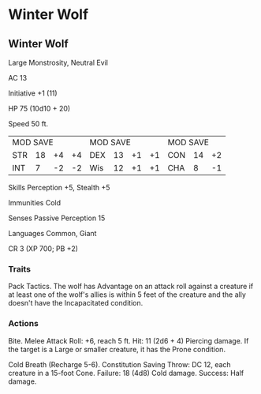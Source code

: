 # Winter Wolf

## Winter Wolf

Large Monstrosity, Neutral Evil

AC 13

Initiative +1 (11)

HP 75 (10d10 + 20)

Speed 50 ft.

<table><tr><td colspan="4">MOD SAVE</td><td colspan="4">MOD SAVE</td><td colspan="3">MOD SAVE</td></tr><tr><td>STR</td><td>18</td><td>+4</td><td>+4</td><td>DEX</td><td>13</td><td>+1</td><td>+1</td><td>CON</td><td>14</td><td>+2</td></tr><tr><td>INT</td><td>7</td><td>-2</td><td>-2</td><td>Wis</td><td>12</td><td>+1</td><td>+1</td><td>CHA</td><td>8</td><td>-1</td></tr></table>

Skills Perception +5, Stealth +5

Immunities Cold

Senses Passive Perception 15

Languages Common, Giant

CR 3 (XP 700; PB +2)

### Traits

Pack Tactics. The wolf has Advantage on an attack roll against a creature if at least one of the wolf's allies is within 5 feet of the creature and the ally doesn't have the Incapacitated condition.

### Actions

Bite. Melee Attack Roll: +6, reach 5 ft. Hit: 11 (2d6 + 4) Piercing damage. If the target is a Large or smaller creature, it has the Prone condition.

Cold Breath (Recharge 5-6). Constitution Saving Throw: DC 12, each creature in a 15-foot Cone. Failure: 18 (4d8) Cold damage. Success: Half damage.
